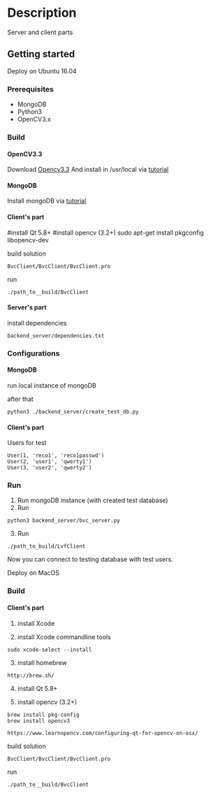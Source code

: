 # Description

Server and client parts

## Getting started

Deploy on Ubuntu 16.04

### Prerequisites

* MongoDB
* Python3
* OpenCV3.x

### Build
#### OpenCV3.3

Download [Opencv3.3](https://github.com/opencv/opencv/archive/3.3.0.tar.gz)
And install in /usr/local via [tutorial](https://docs.opencv.org/3.0-beta/doc/tutorials/introduction/linux_install/linux_install.html)

#### MongoDB

Install mongoDB via [tutorial](https://docs.mongodb.com/manual/tutorial/install-mongodb-on-ubuntu/)

#### Client's part

#install Qt 5.8+
#install opencv  (3.2+)
sudo apt-get install pkgconfig libopencv-dev

build solution 
```
BvcClient/BvcClient/BvcClient.pro
```
run
```
./path_to__build/BvcClient
```

#### Server's part

install dependencies 

```
backend_server/dependencies.txt
```


### Configurations

#### MongoDB

run local instance of mongoDB

after that

```
python3 ./backend_server/create_test_db.py
```

#### Client's part

Users for test
```
User(1, 'reco1', 'reco1passwd')
User(2, 'user1', 'qwerty1')   
User(3, 'user2', 'qwerty2')
```

### Run

1. Run mongoDB instance (with created test database)
2. Run 
```
python3 backend_server/bvc_server.py
```
3. Run
```
./path_to_build/LvfClient
```

Now you can connect to testing database with test users.


Deploy on MacOS

### Build

#### Client's part

1. install Xcode

2. install Xcode commandline tools
```
sudo xcode-select --install
```

3. install homebrew
```
http://brew.sh/
```

4. install Qt 5.8+

5. install opencv  (3.2+)

```
brew install pkg-config
brew install opencv3
```

```
https://www.learnopencv.com/configuring-qt-for-opencv-on-osx/
```

build solution 
```
BvcClient/BvcClient/BvcClient.pro
```
run
```
./path_to__build/BvcClient
```
